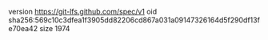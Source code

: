 version https://git-lfs.github.com/spec/v1
oid sha256:569c10c3dfea1f3905dd82206cd867a031a09147326164d5f290df13fe70ea42
size 1974
